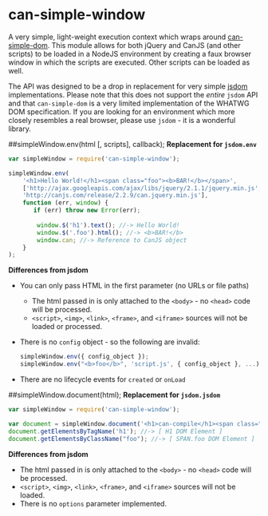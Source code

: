 # can-simple-window
A very simple, light-weight execution context which wraps around [can-simple-dom](https://github.com/canjs/can-simple-dom). This module allows for both jQuery and CanJS (and other scripts) to be loaded in a NodeJS environment by creating a faux browser window in which the scripts are executed. Other scripts can be loaded as well.

The API was designed to be a drop in replacement for very simple [jsdom](https://github.com/tmpvar/jsdom) implementations. Please note that this does not support the *entire* `jsdom` API and that `can-simple-dom` is a very limited implementation of the WHATWG DOM specification. If you are looking for an environment which more closely resembles a real browser, please use `jsdom` - it is a wonderful library.

##simpleWindow.env(html [, scripts], callback);
**Replacement for `jsdom.env`**

```js
var simpleWindow = require('can-simple-window');

simpleWindow.env(
	'<h1>Hello World!</h1><span class="foo"><b>BAR!</b></span>',
	['http://ajax.googleapis.com/ajax/libs/jquery/2.1.1/jquery.min.js',
	'http://canjs.com/release/2.2.9/can.jquery.min.js'],
	function (err, window) {
	   if (err) throw new Error(err);
	   
		window.$('h1').text(); //-> Hello World!
		window.$('.foo').html(); //-> <b>BAR!</b>
		window.can; //-> Reference to CanJS object
	}
);
```

**Differences from jsdom**

- You can only pass HTML in the first parameter (no URLs or file paths)
    - The html passed in is only attached to the `<body>` - no `<head>` code will be processed.
    - `<script>`, `<img>`, `<link>`, `<frame>`, and `<iframe>` sources will not be loaded or processed.
- There is no `config` object - so the following are invalid:

    ```js
    simpleWindow.env({ config_object });
    simpleWindow.env("<b>foo</b>", 'script.js', { config_object }, ...);
    ```
- There are no lifecycle events for `created` or `onLoad`

##simpleWindow.document(html);
**Replacement for `jsdom.jsdom`**

```js
var simpleWindow = require('can-simple-window');

var document = simpleWindow.document('<h1>can-compile</h1><span class="foo"><b>FOO</b></span>');
document.getElementsByTagName('h1'); //-> [ H1 DOM Element ]
document.getElementsByClassName("foo"); //-> [ SPAN.foo DOM Element ]
```

**Differences from jsdom**

- The html passed in is only attached to the `<body>` - no `<head>` code will be processed.
- `<script>`, `<img>`, `<link>`, `<frame>`, and `<iframe>` sources will not be loaded.
- There is no `options` parameter implemented.